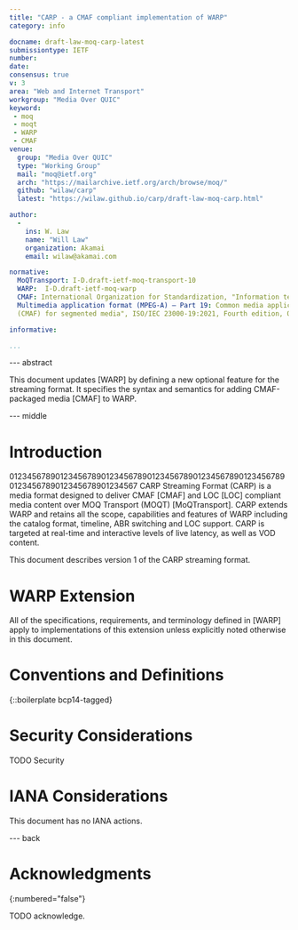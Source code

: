 ```yaml
---
title: "CARP - a CMAF compliant implementation of WARP"
category: info

docname: draft-law-moq-carp-latest
submissiontype: IETF
number:
date:
consensus: true
v: 3
area: "Web and Internet Transport"
workgroup: "Media Over QUIC"
keyword:
 - moq
 - moqt
 - WARP
 - CMAF
venue:
  group: "Media Over QUIC"
  type: "Working Group"
  mail: "moq@ietf.org"
  arch: "https://mailarchive.ietf.org/arch/browse/moq/"
  github: "wilaw/carp"
  latest: "https://wilaw.github.io/carp/draft-law-moq-carp.html"

author:
  -
    ins: W. Law
    name: "Will Law"
    organization: Akamai
    email: wilaw@akamai.com

normative:
  MoQTransport: I-D.draft-ietf-moq-transport-10
  WARP:  I-D.draft-ietf-moq-warp
  CMAF: International Organization for Standardization, "Information technology —
  Multimedia application format (MPEG-A) — Part 19: Common media application format
  (CMAF) for segmented media", ISO/IEC 23000-19:2021, Fourth edition, October 2021.

informative:

...
```


--- abstract

This document updates [WARP] by defining a new optional feature for the streaming format.
It specifies the syntax and semantics for adding CMAF-packaged media [CMAF] to WARP.


--- middle

# Introduction
0123456789012345678901234567890123456789012345678901234567890123456789012345678901234567
CARP Streaming Format (CARP) is a media format designed to deliver CMAF [CMAF] and
LOC [LOC] compliant media content over MOQ Transport (MOQT) [MoQTransport]. CARP extends
WARP and retains all the scope, capabilities and features of WARP including the catalog
format, timeline, ABR switching and LOC support. CARP is targeted at real-time and
interactive levels of live latency, as well as VOD content.

This document describes version 1 of the CARP streaming format.

# WARP Extension
All of the specifications, requirements, and terminology defined in [WARP] apply to
implementations of this extension unless explicitly noted otherwise in this document.

# Conventions and Definitions

{::boilerplate bcp14-tagged}


# Security Considerations

TODO Security


# IANA Considerations

This document has no IANA actions.


--- back

# Acknowledgments
{:numbered="false"}

TODO acknowledge.
